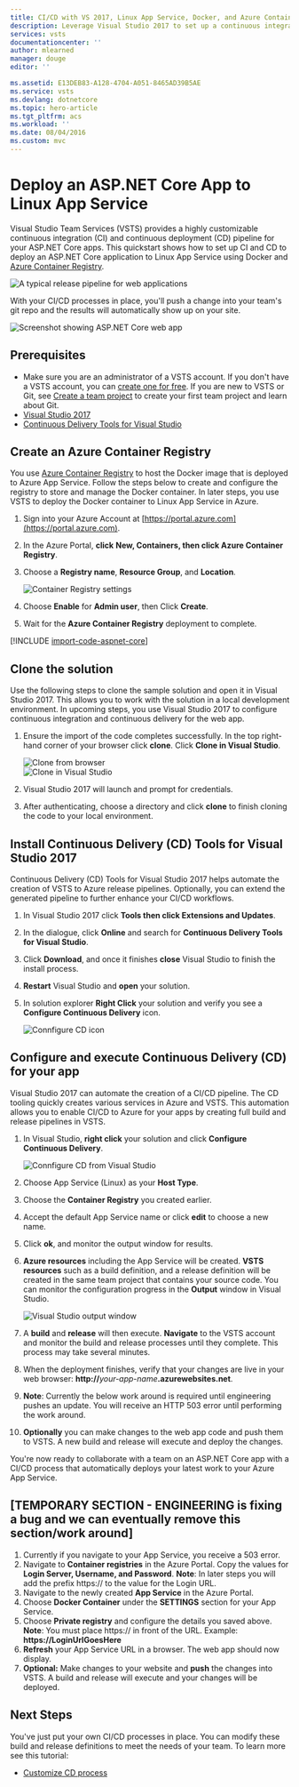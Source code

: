 ```yaml
---
title: CI/CD with VS 2017, Linux App Service, Docker, and Azure Container Registry (ACR) | VSTS Quickstart
description: Leverage Visual Studio 2017 to set up a continuous integration (CI) build for your ASP.NET Core app, and then a continuous deployment (CD) release to an Azure Linux App Service using Visual Studio Team Services (VSTS)
services: vsts
documentationcenter: ''
author: mlearned
manager: douge
editor: ''

ms.assetid: E13DEB83-A128-4704-A051-8465AD39B5AE
ms.service: vsts
ms.devlang: dotnetcore
ms.topic: hero-article
ms.tgt_pltfrm: acs
ms.workload: ''
ms.date: 08/04/2016
ms.custom: mvc
---
```


# Deploy an ASP.NET Core App to Linux App Service

Visual Studio Team Services (VSTS) provides a highly customizable continuous integration (CI) and continuous deployment (CD) pipeline for your ASP.NET Core apps. This quickstart shows how to set up CI and CD to deploy an ASP.NET Core application to Linux App Service using Docker and [Azure Container Registry](https://docs.microsoft.com/en-us/azure/container-registry/).

![A typical release pipeline for web applications](_img/aspnet-core-to-acr/cicddockerflow.png)

With your CI/CD processes in place, you'll push a change into your team's git repo and the results will automatically show up on your site.

![Screenshot showing ASP.NET Core web app](_img/aspnet-core-to-windows-vm/cicd-get-started-dotnetcore-sample.png)

## Prerequisites

* Make sure you are an administrator of a VSTS account. If you don't have a VSTS account, you can [create one for free](https://go.microsoft.com/fwlink/?LinkId=307137). If you are new to VSTS or Git, see [Create a team project](https://www.visualstudio.com/docs/setup-admin/create-team-project) to create your first team project and learn about Git.
* [Visual Studio 2017](https://www.visualstudio.com/downloads/)    
* [Continuous Delivery Tools for Visual Studio](https://marketplace.visualstudio.com/items?itemName=VSIDEDevOpsMSFT.ContinuousDeliveryToolsforVisualStudio)

##  Create an Azure Container Registry    
You use [Azure Container Registry](https://docs.microsoft.com/en-us/azure/container-registry/) to host the Docker image that is deployed to Azure App Service.  Follow the steps below to create and configure the registry to store and manage the Docker container.  In later steps, you use VSTS to deploy the Docker container to Linux App Service in Azure.

1.  Sign into your Azure Account at [https://portal.azure.com](https://portal.azure.com).
2.  In the Azure Portal, **click** **New, Containers, then click Azure Container Registry**.    
3.  Choose a **Registry name**, **Resource Group**, and **Location**.    

    ![Container Registry settings](_img/aspnet-core-to-acr/createacr.png)
4.  Choose **Enable** for **Admin user**, then Click **Create**.
5.  Wait for the **Azure Container Registry** deployment to complete.

[!INCLUDE [import-code-aspnet-core](_shared/import-code-aspnet-core-docker.md)]

##  Clone the solution
Use the following steps to clone the sample solution and open it in Visual Studio 2017.  This allows you to work with the solution in a local development environment.  In upcoming steps, you use Visual Studio 2017 to configure continuous integration and continuous delivery for the web app.

1.  Ensure the import of the code completes successfully.  In the top right-hand corner of your browser click **clone**.  Click **Clone in Visual Studio**.  

    ![Clone from browser](_img/aspnet-core-to-acr/clone.png)    
    ![Clone in Visual Studio](_img/aspnet-core-to-acr/cloneinvs.png)    
2.  Visual Studio 2017 will launch and prompt for credentials.
3.  After authenticating, choose a directory and click **clone** to finish cloning the code to your local environment.

## Install Continuous Delivery (CD) Tools for Visual Studio 2017    
Continuous Delivery (CD) Tools for Visual Studio 2017 helps automate the creation of VSTS to Azure release pipelines.  Optionally, you can extend the generated pipeline to further enhance your CI/CD workflows.

1.  In Visual Studio 2017 click **Tools then click Extensions and Updates**.
2.  In the dialogue, click **Online** and search for **Continuous Delivery Tools for Visual Studio**.
3.  Click **Download**, and once it finishes **close** Visual Studio to finish the install process.
4.  **Restart** Visual Studio and **open** your solution.
5.  In solution explorer **Right Click** your solution and verify you see a **Configure Continuous Delivery** icon.

    ![Connfigure CD icon](_img/aspnet-core-to-acr/vsconfigcdicon.png)    

##  Configure and execute Continuous Delivery (CD) for your app    
Visual Studio 2017 can automate the creation of a CI/CD pipeline.  The CD tooling quickly creates various services in Azure and VSTS.  This automation allows you to enable CI/CD to Azure for your apps by creating full build and release pipelines in VSTS.

1.  In Visual Studio, **right click** your solution and click **Configure Continuous Delivery**.

    ![Connfigure CD from Visual Studio](_img/aspnet-core-to-acr/vsconfigurecd.png)
2.  Choose App Service (Linux) as your **Host Type**.
3.  Choose the **Container Registry** you created earlier.
4.  Accept the default App Service name or click **edit** to choose a new name.
5.  Click **ok**, and monitor the output window for results.  
6.  **Azure resources** including the App Service will be created.  **VSTS resources** such as a build definition, and a release definition will be created in the same team project that contains your source code.  You can monitor the configuration progress in the **Output** window in Visual Studio.    

    ![Visual Studio output window](_img/aspnet-core-to-acr/vsoutputs.png)
7.  A **build** and **release** will then execute.  **Navigate** to the VSTS account and monitor the build and release processes until they complete.  This process may take several minutes.
8.  When the deployment finishes, verify that your changes are live in your web browser: **http://**_your-app-name_**.azurewebsites.net**.
9.  **Note**:  Currently the below work around is required until engineering pushes an update.  You will receive an HTTP 503 error until performing the work around.
10.  **Optionally** you can make changes to the web app code and push them to VSTS.  A new build and release will execute and deploy the changes.

You're now ready to collaborate with a team on an ASP.NET Core app with a CI/CD process that automatically deploys your latest work to your Azure App Service.

##	[TEMPORARY SECTION - ENGINEERING is fixing a bug and we can eventually remove this section/work around]
1.  Currently if you navigate to your App Service, you receive a 503 error.
2.  Navigate to **Container registries** in the Azure Portal.  Copy the values for **Login Server, Username, and Password**.  **Note**:  In later steps you will add the prefix https:// to the value for the Login URL.
3.  Navigate to the newly created **App Service** in the Azure Portal.
4.  Choose **Docker Container** under the **SETTINGS** section for your App Service.
5.  Choose **Private registry** and configure the details you saved above.  **Note**:  You must place https:// in front of the URL.  Example:  **https://LoginUrlGoesHere**
5.	**Refresh** your App Service URL in a browser.  The web app should now display.  
6.  **Optional:**  Make changes to your website and **push** the changes into VSTS.  A build and release will execute and your changes will be deployed.

## Next Steps    
You've just put your own CI/CD processes in place. You can modify these build and release definitions to meet the needs of your team. To learn more see this tutorial:

* [Customize CD process](customize-cd-process.md)
